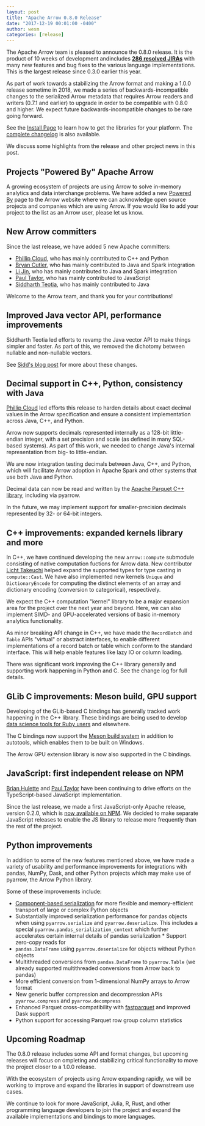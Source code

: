 ```yaml
---
layout: post
title: "Apache Arrow 0.8.0 Release"
date: "2017-12-19 00:01:00 -0400"
author: wesm
categories: [release]
---
```

<!--
{% comment %}
Licensed to the Apache Software Foundation (ASF) under one or more
contributor license agreements.  See the NOTICE file distributed with
this work for additional information regarding copyright ownership.
The ASF licenses this file to you under the Apache License, Version 2.0
(the "License"); you may not use this file except in compliance with
the License.  You may obtain a copy of the License at

http://www.apache.org/licenses/LICENSE-2.0

Unless required by applicable law or agreed to in writing, software
distributed under the License is distributed on an "AS IS" BASIS,
WITHOUT WARRANTIES OR CONDITIONS OF ANY KIND, either express or implied.
See the License for the specific language governing permissions and
limitations under the License.
{% endcomment %}
-->

The Apache Arrow team is pleased to announce the 0.8.0 release. It is the
product of 10 weeks of development andincludes [**286 resolved JIRAs**][1] with
many new features and bug fixes to the various language implementations. This
is the largest release since 0.3.0 earlier this year.

As part of work towards a stabilizing the Arrow format and making a 1.0.0
release sometime in 2018, we made a series of backwards-incompatible changes to
the serialized Arrow metadata that requires Arrow readers and writers (0.7.1
and earlier) to upgrade in order to be compatible with 0.8.0 and higher. We
expect future backwards-incompatible changes to be rare going forward.

See the [Install Page][2] to learn how to get the libraries for your
platform. The [complete changelog][3] is also available.

We discuss some highlights from the release and other project news in this
post.

## Projects "Powered By" Apache Arrow

A growing ecosystem of projects are using Arrow to solve in-memory analytics
and data interchange problems. We have added a new [Powered By][19] page to the
Arrow website where we can acknowledge open source projects and companies which
are using Arrow. If you would like to add your project to the list as an Arrow
user, please let us know.

## New Arrow committers

Since the last release, we have added 5 new Apache committers:

* [Phillip Cloud][6], who has mainly contributed to C++ and Python
* [Bryan Cutler][14], who has mainly contributed to Java and Spark integration
* [Li Jin][15], who has mainly contributed to Java and Spark integration
* [Paul Taylor][5], who has mainly contributed to JavaScript
* [Siddharth Teotia][16], who has mainly contributed to Java

Welcome to the Arrow team, and thank you for your contributions!

## Improved Java vector API, performance improvements

Siddharth Teotia led efforts to revamp the Java vector API to make things
simpler and faster. As part of this, we removed the dichotomy between nullable
and non-nullable vectors.

See [Sidd's blog post][11] for more about these changes.

## Decimal support in C++, Python, consistency with Java

[Phillip Cloud][6] led efforts this release to harden details about exact
decimal values in the Arrow specification and ensure a consistent
implementation across Java, C++, and Python.

Arrow now supports decimals represented internally as a 128-bit little-endian
integer, with a set precision and scale (as defined in many SQL-based
systems). As part of this work, we needed to change Java's internal
representation from big- to little-endian.

We are now integration testing decimals between Java, C++, and Python, which
will facilitate Arrow adoption in Apache Spark and other systems that use both
Java and Python.

Decimal data can now be read and written by the [Apache Parquet C++
library][7], including via pyarrow.

In the future, we may implement support for smaller-precision decimals
represented by 32- or 64-bit integers.

## C++ improvements: expanded kernels library and more

In C++, we have continued developing the new `arrow::compute` submodule
consisting of native computation fuctions for Arrow data. New contributor
[Licht Takeuchi][8] helped expand the supported types for type casting in
`compute::Cast`. We have also implemented new kernels `Unique` and
`DictionaryEncode` for computing the distinct elements of an array and
dictionary encoding (conversion to categorical), respectively.

We expect the C++ computation "kernel" library to be a major expansion area for
the project over the next year and beyond. Here, we can also implement SIMD-
and GPU-accelerated versions of basic in-memory analytics functionality.

As minor breaking API change in C++, we have made the `RecordBatch` and `Table`
APIs "virtual" or abstract interfaces, to enable different implementations of a
record batch or table which conform to the standard interface. This will help
enable features like lazy IO or column loading.

There was significant work improving the C++ library generally and supporting
work happening in Python and C. See the change log for full details.

## GLib C improvements: Meson build, GPU support

Developing of the GLib-based C bindings has generally tracked work happening in
the C++ library. These bindings are being used to develop [data science tools
for Ruby users][9] and elsewhere.

The C bindings now support the [Meson build system][10] in addition to
autotools, which enables them to be built on Windows.

The Arrow GPU extension library is now also supported in the C bindings.

## JavaScript: first independent release on NPM

[Brian Hulette][12] and [Paul Taylor][5] have been continuing to drive efforts
on the TypeScript-based JavaScript implementation.

Since the last release, we made a first JavaScript-only Apache release, version
0.2.0, which is [now available on NPM][13]. We decided to make separate
JavaScript releases to enable the JS library to release more frequently than
the rest of the project.

## Python improvements

In addition to some of the new features mentioned above, we have made a variety
of usability and performance improvements for integrations with pandas, NumPy,
Dask, and other Python projects which may make use of pyarrow, the Arrow Python
library.

Some of these improvements include:

* [Component-based serialization][17] for more flexible and memory-efficient
  transport of large or complex Python objects
* Substantially improved serialization performance for pandas objects when
  using `pyarrow.serialize` and `pyarrow.deserialize`. This includes a special
  `pyarrow.pandas_serialization_context` which further accelerates certain
  internal details of pandas serialization * Support zero-copy reads for
* `pandas.DataFrame` using `pyarrow.deserialize` for objects without Python
  objects
* Multithreaded conversions from `pandas.DataFrame` to `pyarrow.Table` (we
  already supported multithreaded conversions from Arrow back to pandas)
* More efficient conversion from 1-dimensional NumPy arrays to Arrow format
* New generic buffer compression and decompression APIs `pyarrow.compress` and
  `pyarrow.decompress`
* Enhanced Parquet cross-compatibility with [fastparquet][18] and improved Dask
  support
* Python support for accessing Parquet row group column statistics

## Upcoming Roadmap

The 0.8.0 release includes some API and format changes, but upcoming releases
will focus on ompleting and stabilizing critical functionality to move the
project closer to a 1.0.0 release.

With the ecosystem of projects using Arrow expanding rapidly, we will be
working to improve and expand the libraries in support of downstream use cases.

We continue to look for more JavaScript, Julia, R, Rust, and other programming
language developers to join the project and expand the available
implementations and bindings to more languages.

[1]: https://issues.apache.org/jira/issues/?jql=project%20%3D%20ARROW%20AND%20status%20in%20(Resolved%2C%20Closed)%20AND%20fixVersion%20%3D%200.8.0
[2]: https://arrow.apache.org/install
[3]: https://arrow.apache.org/release/0.8.0.html
[4]: https://github.com/kou
[5]: https://github.com/trxcllnt
[6]: https://github.com/cpcloud
[7]: https://github.com/apache/parquet-cpp
[8]: https://github.com/licht-t
[9]: https://github.com/red-data-tools
[10]: https://mesonbuild.com
[11]: https://arrow.apache.org/blog/2017/12/19/java-vector-improvements/
[12]: https://github.com/TheNeuralBit
[13]: http://npmjs.org/package/apache-arrow
[14]: https://github.com/BryanCutler
[15]: https://github.com/icexelloss
[16]: https://github.com/siddharthteotia
[17]: http://arrow.apache.org/docs/python/ipc.html
[18]: https://github.com/dask/fastparquet
[19]: http://arrow.apache.org/powered_by/
